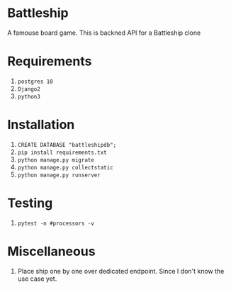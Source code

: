 # Battleship
A famouse board game. This is backned API for a Battleship clone

# Requirements
1. `postgres 10`
1. `Django2`
1. `python3`

# Installation
1. `CREATE DATABASE "battleshipdb";`
1. `pip install requirements.txt`
1. `python manage.py migrate`
1. `python manage.py collectstatic`
1. `python manage.py runserver`

# Testing
1. `pytest -n #processors -v`

# Miscellaneous
1. Place ship one by one over dedicated endpoint.
 Since I don't know the use case yet.
